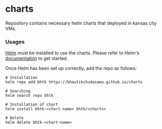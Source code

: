 # charts

Repository contains necessary helm charts that deployed in kansas city VMs.

### Usages

[Helm](https://helm.sh) must be installed to use the charts.  Please refer to
Helm's [documentation](https://helm.sh/docs) to get started.

Once Helm has been set up correctly, add the repo as follows:
```shell
# Installation
helm repo add bhtk https://bhautikchudasama.github.io/charts

# Searching 
helm search repo bhtk

# Installation of chart
helm install bhtk-<chart-name> bhtk/<charts>

# Delete
helm delete bhtk-<chart-name>
```
